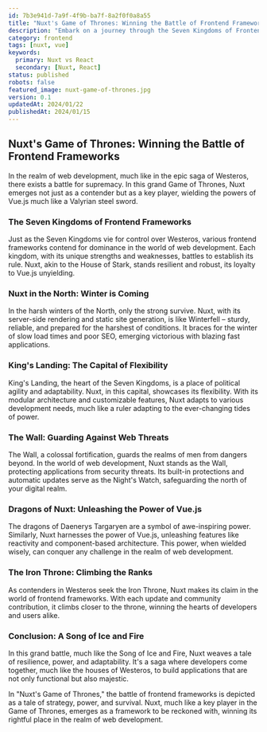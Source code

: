 ```yaml
---
id: 7b3e941d-7a9f-4f9b-ba7f-8a2f0f0a8a55
title: "Nuxt's Game of Thrones: Winning the Battle of Frontend Frameworks"
description: "Embark on a journey through the Seven Kingdoms of Frontend Frameworks, where Nuxt emerges as a key player in the battle for supremacy. Discover how Nuxt's features and strategies mirror the alliances and tactics in the Game of Thrones saga."
category: frontend
tags: [nuxt, vue]
keywords: 
  primary: Nuxt vs React
  secondary: [Nuxt, React]
status: published
robots: false
featured_image: nuxt-game-of-thrones.jpg
version: 0.1
updatedAt: 2024/01/22
publishedAt: 2024/01/15
---
```


## Nuxt's Game of Thrones: Winning the Battle of Frontend Frameworks

In the realm of web development, much like in the epic saga of Westeros, there exists a battle for supremacy. In this grand Game of Thrones, Nuxt emerges not just as a contender but as a key player, wielding the powers of Vue.js much like a Valyrian steel sword.

### The Seven Kingdoms of Frontend Frameworks

Just as the Seven Kingdoms vie for control over Westeros, various frontend frameworks contend for dominance in the world of web development. Each kingdom, with its unique strengths and weaknesses, battles to establish its rule. Nuxt, akin to the House of Stark, stands resilient and robust, its loyalty to Vue.js unyielding.

### Nuxt in the North: Winter is Coming

In the harsh winters of the North, only the strong survive. Nuxt, with its server-side rendering and static site generation, is like Winterfell – sturdy, reliable, and prepared for the harshest of conditions. It braces for the winter of slow load times and poor SEO, emerging victorious with blazing fast applications.

### King's Landing: The Capital of Flexibility

King's Landing, the heart of the Seven Kingdoms, is a place of political agility and adaptability. Nuxt, in this capital, showcases its flexibility. With its modular architecture and customizable features, Nuxt adapts to various development needs, much like a ruler adapting to the ever-changing tides of power.

### The Wall: Guarding Against Web Threats

The Wall, a colossal fortification, guards the realms of men from dangers beyond. In the world of web development, Nuxt stands as the Wall, protecting applications from security threats. Its built-in protections and automatic updates serve as the Night's Watch, safeguarding the north of your digital realm.

### Dragons of Nuxt: Unleashing the Power of Vue.js

The dragons of Daenerys Targaryen are a symbol of awe-inspiring power. Similarly, Nuxt harnesses the power of Vue.js, unleashing features like reactivity and component-based architecture. This power, when wielded wisely, can conquer any challenge in the realm of web development.

### The Iron Throne: Climbing the Ranks

As contenders in Westeros seek the Iron Throne, Nuxt makes its claim in the world of frontend frameworks. With each update and community contribution, it climbs closer to the throne, winning the hearts of developers and users alike.

### Conclusion: A Song of Ice and Fire

In this grand battle, much like the Song of Ice and Fire, Nuxt weaves a tale of resilience, power, and adaptability. It's a saga where developers come together, much like the houses of Westeros, to build applications that are not only functional but also majestic.

In "Nuxt's Game of Thrones," the battle of frontend frameworks is depicted as a tale of strategy, power, and survival. Nuxt, much like a key player in the Game of Thrones, emerges as a framework to be reckoned with, winning its rightful place in the realm of web development.